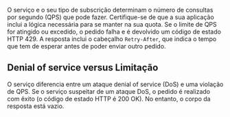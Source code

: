 O serviço e o seu tipo de subscrição determinam o número de consultas por segundo (QPS) que pode fazer. Certifique-se de que a sua aplicação inclui a lógica necessária para se manter na sua quota. Se o limite de QPS for atingido ou excedido, o pedido falha e é devolvido um código de estado HTTP 429. A resposta inclui o cabeçalho `Retry-After`, que indica o tempo que tem de esperar antes de poder enviar outro pedido.

## <a name="denial-of-service-versus-throttling"></a>Denial of service versus Limitação

O serviço diferencia entre um ataque denial of service (DoS) e uma violação de QPS. Se o serviço suspeitar de um ataque DoS, o pedido é realizado com êxito (o código de estado HTTP é 200 OK). No entanto, o corpo da resposta está vazio.